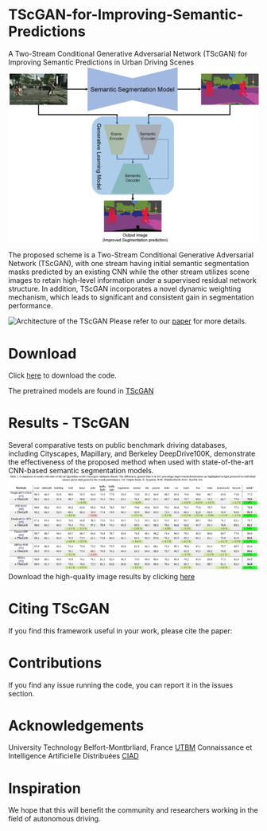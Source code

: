 # TScGAN-for-Improving-Semantic-Predictions
A Two-Stream Conditional Generative Adversarial Network (TScGAN) for Improving Semantic Predictions in Urban Driving Scenes
![Overview of the proposed post-processing framework:](Figure_1.png)

The proposed scheme is a Two-Stream Conditional Generative Adversarial Network (TScGAN), with one stream having initial semantic segmentation masks predicted by an existing CNN while the other stream utilizes scene images to retain high-level information under a supervised residual network structure. In addition, TScGAN incorporates a novel dynamic weighting mechanism, which leads to significant and consistent gain in segmentation performance.

![Architecture of the TScGAN](Architecture_TScGAN.png)
Please refer to our [paper]() for more details.

# Download

Click [here]() to download the code. 

The pretrained models are found in [TScGAN]()

# Results - TScGAN

Several comparative tests on public benchmark driving databases, including Cityscapes, Mapillary, and Berkeley DeepDrive100K, demonstrate the effectiveness of the proposed method when used with state-of-the-art CNN-based semantic segmentation models.
![Comparison of results with state of-the-art algorithms on the Cityscapes validation dataset.](City.png)
Download the high-quality image results by clicking [here]()

# Citing TScGAN
If you find this framework useful in your work, please cite the paper: 


# Contributions
If you find any issue running the code, you can report it in the issues section.

# Acknowledgements
University Technology Belfort-Montbrliard, France [UTBM](https://www.utbm.fr/)
Connaissance et Intelligence Artificielle Distribuées [CIAD](http://www.ciad-lab.fr/)

# Inspiration
We hope that this will benefit the community and researchers working in the field of autonomous driving.
